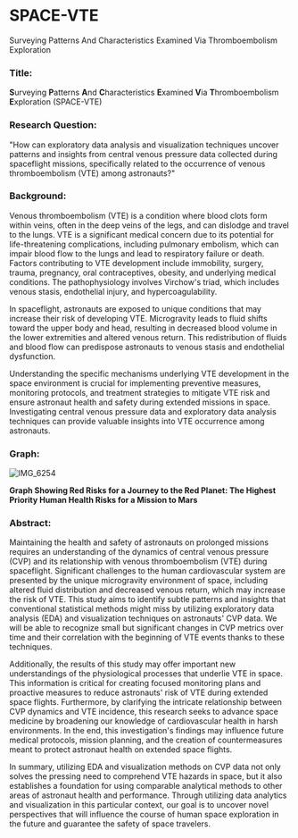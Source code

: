 # SPACE-VTE
Surveying Patterns And Characteristics Examined Via Thromboembolism Exploration

### Title:
**S**urveying **P**atterns **A**nd **C**haracteristics **E**xamined **V**ia **T**hromboembolism **E**xploration (SPACE-VTE)

### Research Question: 
"How can exploratory data analysis and visualization techniques uncover patterns and insights from central venous pressure data collected during spaceflight missions, specifically related to the occurrence of venous thromboembolism (VTE) among astronauts?"

### Background: 
Venous thromboembolism (VTE) is a condition where blood clots form within veins, often in the deep veins of the legs, and can dislodge and travel to the lungs. VTE is a significant medical concern due to its potential for life-threatening complications, including pulmonary embolism, which can impair blood flow to the lungs and lead to respiratory failure or death. Factors contributing to VTE development include immobility, surgery, trauma, pregnancy, oral contraceptives, obesity, and underlying medical conditions. The pathophysiology involves Virchow's triad, which includes venous stasis, endothelial injury, and hypercoagulability.

In spaceflight, astronauts are exposed to unique conditions that may increase their risk of developing VTE. Microgravity leads to fluid shifts toward the upper body and head, resulting in decreased blood volume in the lower extremities and altered venous return. This redistribution of fluids and blood flow can predispose astronauts to venous stasis and endothelial dysfunction.

Understanding the specific mechanisms underlying VTE development in the space environment is crucial for implementing preventive measures, monitoring protocols, and treatment strategies to mitigate VTE risk and ensure astronaut health and safety during extended missions in space. Investigating central venous pressure data and exploratory data analysis techniques can provide valuable insights into VTE occurrence among astronauts.

### Graph: 

![IMG_6254](https://github.com/jessea100/S.H.I.E.L.D./assets/172406481/00b82f1f-d55d-4a78-8ce4-85cd826aa8db)

**Graph Showing Red Risks for a Journey to the Red Planet: The Highest Priority Human Health Risks for a Mission to Mars**

### Abstract: 

Maintaining the health and safety of astronauts on prolonged missions requires an understanding of the dynamics of central venous pressure (CVP) and its relationship with venous thromboembolism (VTE) during spaceflight. Significant challenges to the human cardiovascular system are presented by the unique microgravity environment of space, including altered fluid distribution and decreased venous return, which may increase the risk of VTE. This study aims to identify subtle patterns and insights that conventional statistical methods might miss by utilizing exploratory data analysis (EDA) and visualization techniques on astronauts' CVP data. We will be able to recognize small but significant changes in CVP metrics over time and their correlation with the beginning of VTE events thanks to these techniques.

Additionally, the results of this study may offer important new understandings of the physiological processes that underlie VTE in space. This information is critical for creating focused monitoring plans and proactive measures to reduce astronauts' risk of VTE during extended space flights. Furthermore, by clarifying the intricate relationship between CVP dynamics and VTE incidence, this research seeks to advance space medicine by broadening our knowledge of cardiovascular health in harsh environments. In the end, this investigation's findings may influence future medical protocols, mission planning, and the creation of countermeasures meant to protect astronaut health on extended space flights.

In summary, utilizing EDA and visualization methods on CVP data not only solves the pressing need to comprehend VTE hazards in space, but it also establishes a foundation for using comparable analytical methods to other areas of astronaut health and performance. Through utilizing data analytics and visualization in this particular context, our goal is to uncover novel perspectives that will influence the course of human space exploration in the future and guarantee the safety of space travelers.







